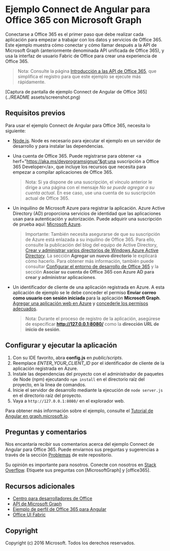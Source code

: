 # Ejemplo Connect de Angular para Office 365 con Microsoft Graph

Conectarse a Office 365 es el primer paso que debe realizar cada aplicación para empezar a trabajar con los datos y servicios de Office 365. Este ejemplo muestra cómo conectar y cómo llamar después a la API de Microsoft Graph (anteriormente denominada API unificada de Office 365), y usa la interfaz de usuario Fabric de Office para crear una experiencia de Office 365.

> Nota: Consulte la página [Introducción a las API de Office 365](http://dev.office.com/getting-started/office365apis?platform=option-angular#setup), que simplifica el registro para que este ejemplo se ejecute más rápidamente.

[Captura de pantalla de ejemplo Connect de Angular de Office 365](../README assets/screenshot.png)

## Requisitos previos

Para usar el ejemplo Connect de Angular para Office 365, necesita lo siguiente:
* [Node.js](https://nodejs.org/). Node es necesario para ejecutar el ejemplo en un servidor de desarrollo y para instalar las dependencias. 
* Una cuenta de Office 365. Puede registrarse para obtener &lt;a herf="https://aka.ms/devprogramsignup"&gt;una suscripción a Office 365 Developer&lt;/a&gt;, que incluye los recursos que necesita para empezar a compilar aplicaciones de Office 365.

     > Nota: Si ya dispone de una suscripción, el vínculo anterior le dirige a una página con el mensaje *No se puede agregar a su cuenta actual*. En ese caso, use una cuenta de su suscripción actual de Office 365.
* Un inquilino de Microsoft Azure para registrar la aplicación. Azure Active Directory (AD) proporciona servicios de identidad que las aplicaciones usan para autenticación y autorización. Puede adquirir una suscripción de prueba aquí: [Microsoft Azure](https://account.windowsazure.com/SignUp).

     > Importante: También necesita asegurarse de que su suscripción de Azure está enlazada a su inquilino de Office 365. Para ello, consulte la publicación del blog del equipo de Active Directory, [Crear y administrar varios directorios de Windows Azure Active Directory](http://blogs.technet.com/b/ad/archive/2013/11/08/creating-and-managing-multiple-windows-azure-active-directories.aspx). La sección **Agregar un nuevo directorio** le explicará cómo hacerlo. Para obtener más información, también puede consultar [Configurar el entorno de desarrollo de Office 365](https://msdn.microsoft.com/office/office365/howto/setup-development-environment#bk_CreateAzureSubscription) y la sección **Asociar su cuenta de Office 365 con Azure AD para crear y administrar aplicaciones**.
* Un identificador de cliente de una aplicación registrada en Azure. A esta aplicación de ejemplo se le debe conceder el permiso **Enviar correo como usuario con sesión iniciada** para la aplicación **Microsoft Graph**. [Agregar una aplicación web en Azure](https://msdn.microsoft.com/office/office365/HowTo/add-common-consent-manually#bk_RegisterWebApp) y [concederle los permisos adecuados](https://github.com/OfficeDev/O365-Angular-Microsoft-Graph-Connect/wiki/Grant-permissions-to-the-Connect-application-in-Azure).

     > Nota: Durante el proceso de registro de la aplicación, asegúrese de especificar **http://127.0.0.1:8080/** como la **dirección URL de inicio de sesión**.

## Configurar y ejecutar la aplicación

1. Con su IDE favorito, abra **config.js** en *public/scripts*.
2. Reemplace *ENTER_YOUR_CLIENT_ID* por el identificador de cliente de la aplicación registrada en Azure.
3. Instale las dependencias del proyecto con el administrador de paquetes de Node (npm) ejecutando ```npm install``` en el directorio raíz del proyecto, en la línea de comandos.
4. Inicie el servidor de desarrollo mediante la ejecución de ```node server.js``` en el directorio raíz del proyecto.
5. Vaya a ```http://127.0.0.1:8080/``` en el explorador web.

Para obtener más información sobre el ejemplo, consulte el [Tutorial de Angular en graph.microsoft.io](http://graph.microsoft.io/docs/platform/angular). 

## Preguntas y comentarios

Nos encantaría recibir sus comentarios acerca del ejemplo Connect de Angular para Office 365. Puede enviarnos sus preguntas y sugerencias a través de la sección [Problemas](https://github.com/OfficeDev/O365-Angular-Microsoft-Graph-Connect/issues) de este repositorio.

Su opinión es importante para nosotros. Conecte con nosotros en [Stack Overflow](http://stackoverflow.com/questions/tagged/office365+or+microsoftgraph). Etiquete sus preguntas con [MicrosoftGraph] y [office365].
  
## Recursos adicionales

* [Centro para desarrolladores de Office](http://dev.office.com/)
* [API de Microsoft Graph](http://graph.microsoft.io)
* [Ejemplo de perfil de Office 365 para Angular](https://github.com/OfficeDev/O365-Angular-Profile)
* [Office UI Fabric](http://dev.office.com/fabric)

## Copyright
Copyright (c) 2016 Microsoft. Todos los derechos reservados.


